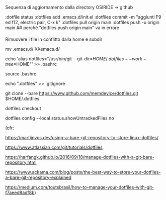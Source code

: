 Sequenza di aggiornamento dalla directory OSIRIDE -> github

 :dotfile status
 :dotfiles add .emacs.d/init.el
 :dotfiles commit -m "aggiunti F9 ed f12, electric pair, C-x k"
 :dotfiles pull origin main
 :dotfiles push -u origin main  ## perché "dotfiles push origin main" va in errore


####

Rimuovere i file in conflitto dalla home e subdir

mv .emacs.d/ XXemacs.d/

echo 'alias dotfiles="/usr/bin/git --git-dir=$HOME/.dotfiles --work-tree=$HOME"' >> .bashrc

source .bashrc

echo ".dotfiles" >> .gitignore

git clone --bare https://www.github.com/memdevice/dotfiles.git $HOME/.dotfiles

dotfiles checkout

dotfiles config --local status.showUntrackedFiles no



(cfr: 

https://martijnvos.dev/using-a-bare-git-repository-to-store-linux-dotfiles/

https://www.atlassian.com/git/tutorials/dotfiles

https://harfangk.github.io/2016/09/18/manage-dotfiles-with-a-git-bare-repository.html

https://www.ackama.com/blog/posts/the-best-way-to-store-your-dotfiles-a-bare-git-repository-explained

https://medium.com/toutsbrasil/how-to-manage-your-dotfiles-with-git-f7aeed8adf8b)
